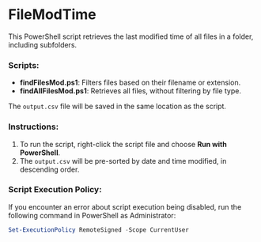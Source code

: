 # FileModTime

This PowerShell script retrieves the last modified time of all files in a folder, including subfolders.

### Scripts:

- **findFilesMod.ps1**: Filters files based on their filename or extension.
- **findAllFilesMod.ps1**: Retrieves all files, without filtering by file type.

The `output.csv` file will be saved in the same location as the script.

### Instructions:

1. To run the script, right-click the script file and choose **Run with PowerShell**.
2. The `output.csv` will be pre-sorted by date and time modified, in descending order.

### Script Execution Policy:

If you encounter an error about script execution being disabled, run the following command in PowerShell as Administrator:

```powershell
Set-ExecutionPolicy RemoteSigned -Scope CurrentUser

